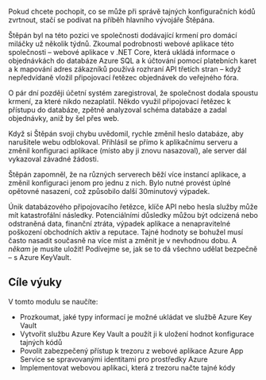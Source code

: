 Pokud chcete pochopit, co se může při správě tajných konfiguračních kódů zvrtnout, stačí se podívat na příběh hlavního vývojáře Štěpána.

Štěpán byl na této pozici ve společnosti dodávající krmení pro domácí miláčky už několik týdnů. Zkoumal podrobnosti webové aplikace této společnosti – webové aplikace v .NET Core, která ukládá informace o objednávkách do databáze Azure SQL a k účtování pomocí platebních karet a k mapování adres zákazníků používá rozhraní API třetích stran – když nepředvídaně vložil připojovací řetězec objednávek do veřejného fóra.

O pár dní později účetní systém zaregistroval, že společnost dodala spoustu krmení, za které nikdo nezaplatil. Někdo využil připojovací řetězec k přístupu do databáze, zpětně analyzoval schéma databáze a zadal objednávky, aniž by šel přes web.

Když si Štěpán svoji chybu uvědomil, rychle změnil heslo databáze, aby narušitele webu odblokoval. Přihlásil se přímo k aplikačnímu serveru a změnil konfiguraci aplikace (místo aby ji znovu nasazoval), ale server dál vykazoval závadné žádosti.

Štěpán zapomněl, že na různých serverech běží více instancí aplikace, a změnil konfiguraci jenom pro jednu z nich. Bylo nutné provést úplné opětovné nasazení, což způsobilo další 30minutový výpadek.

Únik databázového připojovacího řetězce, klíče API nebo hesla služby může mít katastrofální následky. Potenciálními důsledky můžou být odcizená nebo odstraněná data, finanční ztráta, výpadek aplikace a nenapravitelné poškození obchodních aktiv a reputace. Tajné hodnoty se bohužel musí často nasadit současně na více míst a změnit je v nevhodnou dobu. A *někam* je musíte uložit! Podívejme se, jak se to dá všechno udělat bezpečně – s Azure KeyVault.

## <a name="learning-objectives"></a>Cíle výuky

V tomto modulu se naučíte:

- Prozkoumat, jaké typy informací je možné ukládat ve službě Azure Key Vault
- Vytvořit službu Azure Key Vault a použít ji k uložení hodnot konfigurace tajných kódů
- Povolit zabezpečený přístup k trezoru z webové aplikace Azure App Service se spravovanými identitami pro prostředky Azure
- Implementovat webovou aplikaci, která z trezoru načte tajné kódy

